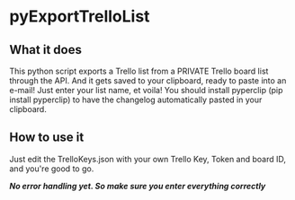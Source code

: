 # pyExportTrelloList

## What it does
This python script exports a Trello list from a PRIVATE Trello board list through the API. And it gets saved to your clipboard, ready to paste into an e-mail! Just enter your list name, et voila! 
You should install pyperclip (pip install pyperclip) to have the changelog automatically pasted in your clipboard.

## How to use it
Just edit the TrelloKeys.json with your own Trello Key, Token and board ID, and you're good to go.


***No error handling yet. So make sure you enter everything correctly***
